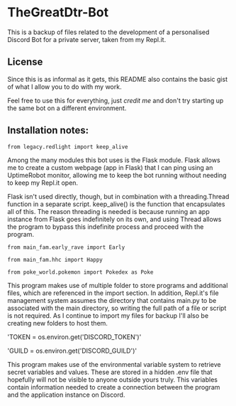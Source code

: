# TheGreatDtr-Bot
This is a backup of files related to the development of a personalised Discord Bot for a private server, taken from my Repl.it.

## License
Since this is as informal as it gets, this README also contains the basic gist of what I allow you to do with my work.

Feel free to use this for everything, just *credit me* and don't try starting up the same bot on a different environment.

## Installation notes:
`from legacy.redlight import keep_alive`

Among the many modules this bot uses is the Flask module. Flask allows me to create a custom webpage (app in Flask) that I can ping using an UptimeRobot monitor, allowing me to keep the bot running without needing to keep my Repl.it open.

Flask isn't used directly, though, but in combination with a threading.Thread function in a separate script. keep_alive() is the function that encapsulates all of this. The reason threading is needed is because running an app instance from Flask goes indefinitely on its own, and using Thread allows the program to bypass this indefinite process and proceed with the program.

`from main_fam.early_rave import Early`

`from main_fam.hhc import Happy`

`from poke_world.pokemon import Pokedex as Poke`

This program makes use of multiple folder to store programs and additional files, which are referenced in the import section. In addition, Repl.it's file management system assumes the directory that contains main.py to be associated with the main directory, so writing the full path of a file or script is not required. As I continue to import my files for backup I'll also be creating new folders to host them.

'TOKEN = os.environ.get('DISCORD_TOKEN')'

'GUILD = os.environ.get('DISCORD_GUILD')'

This program makes use of the environmental variable system to retrieve secret variables and values. These are stored in a hidden .env file that hopefully will not be visible to anyone outside yours truly. This variables contain information needed to create a connection between the program and the application instance on Discord.
